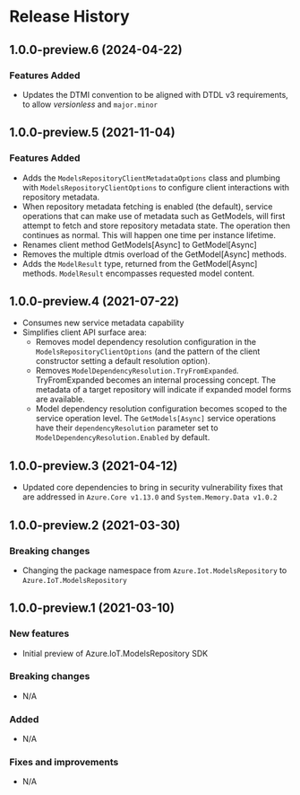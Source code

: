 # Release History

## 1.0.0-preview.6 (2024-04-22)

### Features Added

- Updates the DTMI convention to be aligned with DTDL v3 requirements, to allow _versionless_ and `major.minor`

## 1.0.0-preview.5 (2021-11-04)

### Features Added

- Adds the `ModelsRepositoryClientMetadataOptions` class and plumbing with `ModelsRepositoryClientOptions` to configure
  client interactions with repository metadata.
- When repository metadata fetching is enabled (the default), service operations that can make use of metadata such as GetModels,
  will first attempt to fetch and store repository metadata state. The operation then continues as normal.
  This will happen one time per instance lifetime.
- Renames client method GetModels[Async] to GetModel[Async]
- Removes the multiple dtmis overload of the GetModel[Async] methods.
- Adds the `ModelResult` type, returned from the GetModel[Async] methods. `ModelResult` encompasses requested model content.

## 1.0.0-preview.4 (2021-07-22)

- Consumes new service metadata capability
- Simplifies client API surface area:
  - Removes model dependency resolution configuration in the `ModelsRepositoryClientOptions`
    (and the pattern of the client constructor setting a default resolution option).
  - Removes `ModelDependencyResolution.TryFromExpanded`. TryFromExpanded becomes an internal processing concept.
    The metadata of a target repository will indicate if expanded model forms are available.
  - Model dependency resolution configuration becomes scoped to the service operation level.
    The `GetModels[Async]` service operations have their `dependencyResolution` parameter set to `ModelDependencyResolution.Enabled` by default.

## 1.0.0-preview.3 (2021-04-12)

- Updated core dependencies to bring in security vulnerability fixes that are addressed in `Azure.Core v1.13.0` and `System.Memory.Data v1.0.2`

## 1.0.0-preview.2 (2021-03-30)

### Breaking changes

- Changing the package namespace from `Azure.Iot.ModelsRepository` to `Azure.IoT.ModelsRepository`

## 1.0.0-preview.1 (2021-03-10)

### New features

- Initial preview of Azure.IoT.ModelsRepository SDK

### Breaking changes

- N/A

### Added

- N/A

### Fixes and improvements

- N/A
